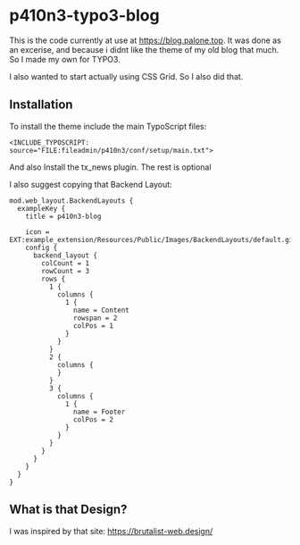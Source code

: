# p410n3-typo3-blog

This is the code currently at use at https://blog.palone.top. It was done as an excerise, and because i didnt like the theme of my old blog that much. So I made my own for TYPO3.

I also wanted to start actually using CSS Grid. So I also did that.

## Installation

To install the theme include the main TypoScript files:

    <INCLUDE_TYPOSCRIPT: source="FILE:fileadmin/p410n3/conf/setup/main.txt">
    
And also Install the tx_news plugin. The rest is optional
    
I also suggest copying that Backend Layout: 

    mod.web_layout.BackendLayouts {
      exampleKey {
        title = p410n3-blog
        
        icon = EXT:example_extension/Resources/Public/Images/BackendLayouts/default.gif
        config {
          backend_layout {
            colCount = 1
            rowCount = 3
            rows {
              1 {
                columns {
                  1 {
                    name = Content
                    rowspan = 2
                    colPos = 1
                  }
                }
              }
              2 {
                columns {
                }
              }
              3 {
                columns {
                  1 {
                    name = Footer
                    colPos = 2
                  }
                }
              }
            }
          }
        }
      }
    }

## What is that Design?

I was inspired by that site: https://brutalist-web.design/
